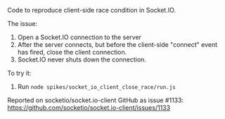 Code to reproduce client-side race condition in Socket.IO.

The issue:

1. Open a Socket.IO connection to the server
2. After the server connects, but before the client-side "connect" event has fired, close the client connection.
3. Socket.IO never shuts down the connection.


To try it:

1. Run `node spikes/socket_io_client_close_race/run.js`


Reported on socketio/socket.io-client GitHub as issue #1133:
https://github.com/socketio/socket.io-client/issues/1133